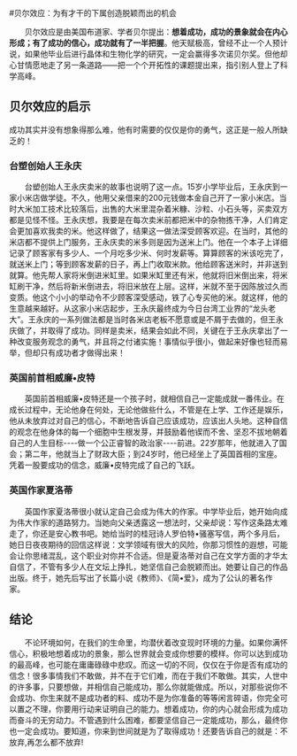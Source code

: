 #贝尔效应：为有才干的下属创造脱颖而出的机会

　　贝尔效应是由美国布道家、学者贝尔提出：**想着成功，成功的景象就会在内心形成；有了成功的信心，成功就有了一半把握**。他天赋极高，曾经不止一个人预计说，如果他毕业后进行晶体和生物化学的研究，一定会赢得多次诺贝尔奖。但他却心甘情愿地走了另一条道路——把一个个开拓性的课题提出来，指引别人登上了科学高峰。
  
## 贝尔效应的启示
成功其实并没有想象得那么难，他有时需要的仅仅是你的勇气，这正是一般人所缺乏的！

### 台塑创始人王永庆
　　台塑创始人王永庆卖米的故事也说明了这一点。15岁小学毕业后，王永庆到一家小米店做学徒。不久，他用父亲借来的200元钱做本金自己开了一家小米店。当时大米加工技术比较落后，出售的大米里混杂着米糠、沙粒、小石头等，买卖双方都是见怪不怪。王永庆想，我要是在每次卖米前都把米中的杂物拣干净，人们肯定会更加喜欢我卖的米。他这样做了，结果这一做法深受顾客欢迎。在当时，其他的米店都不提供上门服务，王永庆卖的米多则是因为送米上门。他在一个本子上详细记录了顾客家有多少人、一个月吃多少米、何时发薪等。算算顾客的米该吃完了，就送米上门；等到顾客发薪的日子，再上门收取米款。他给顾客送米时，并非送到就算。他先帮人家将米倒进米缸里。如果米缸里还有米，他就将旧米倒出来，将米缸刷干净，然后将新米倒进去，将旧米放在上层。这样，米就不至于因陈放过久而变质。他这个小小的举动令不少顾客深受感动，铁了心专买他的米。就这样，他的生意越来越好。从这家小米店起步，王永庆最终成为今日台湾工业界的“龙头老大”。王永庆的一系列做法都是当时各米店老板不愿意或是不屑于去做的，但王永庆做了，并取得了成功。同样是卖米，结果会如此不同，关键在于王永庆拿出了一种改变服务观念的勇气，并且将之付诸实施！事情似乎很小，做起来好像也轻而易举，但却只有成功者才做得出来！
  
### 英国前首相威廉•皮特

　　英国前首相威廉•皮特还是一个孩子时，就相信自己一定能成就一番伟业。在成长过程中，无论他身在何处，无论他做些什么，不管是在上学、工作还是娱乐，他从未放弃过对自己的信心，不断地告诉自己应该成功，应该出人头地。这种自信的观念在他身体的每一个细胞中生根发芽，并鼓励着他锲而不舍、坚忍不拔地朝着自己的人生目标----做一个公正睿智的政治家----前进。22岁那年，他就进入了国会；第二年，他就当上了财政大臣；到24岁时，他已经坐上了英国首相的宝座。凭着一股要成功的信念，威廉•皮特完成了自己的飞跃。
  
### 英国作家夏洛蒂  
　　英国作家夏洛蒂很小就认定自己会成为伟大的作家。中学毕业后，她开始向成为伟大作家的道路努力。当她向父亲透露这一想法时，父亲却说：写作这条路太难走了，你还是安心教书吧。她给当时的桂冠诗人罗伯特•骚塞写信，两个多月后，她日日夜夜期待的回信这样说：文学领域有很大的风险，你那习惯性的遐想，可能会让你思绪混乱，这个职业对你并不合适。但是夏洛蒂对自己在文学方面的才华太自信了，不管有多少人在文坛上挣扎，她坚信自己会脱颖而出。她要让自己的作品出版。终于，她先后写出了长篇小说《教师》、《简•爱》，成为了公认的著名作家。  
  
## 结论  
　　不论环境如何，在我们的生命里，均潜伏着改变现时环境的力量。如果你满怀信心，积极地想着成功的景象，那么世界就会变成你想要的模样。你可以达到成功的最高峰，也可能在庸庸碌碌中悲叹。而这一切的不同，仅仅在于你是否有成功的信念！很多事情我们不敢做，并不在于它们难，而在于我们不敢做。其实，人世中的许多事，只要想做，并相信自己能成功，那么你就能做成。所以，对那些说你不会成功、你生来就不是成功者的料、成功不是为你准备的等等闲言碎语，你完全可以置之不理，你要用行动来证明自己的能力。想着成功，你的内心就会形成为成功而奋斗的无穷动力。不管遇到什么困难，都要坚信自己一定能成功，那么，最终你也一定会成功。要知道，你来到世间就是为了取得成功！还要告诉自己的就是：不放弃,再怎么都不放弃!
  
  
  
  
  